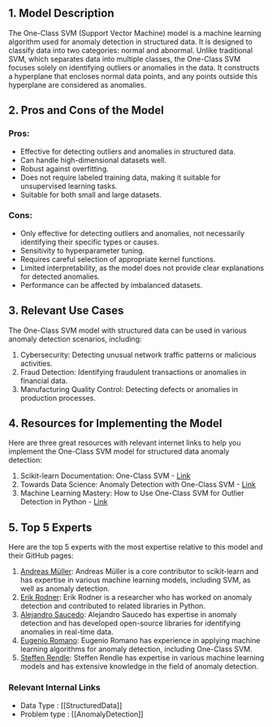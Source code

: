 ## 1. Model Description

The One-Class SVM (Support Vector Machine) model is a machine learning algorithm used for anomaly detection in structured data. It is designed to classify data into two categories: normal and abnormal. Unlike traditional SVM, which separates data into multiple classes, the One-Class SVM focuses solely on identifying outliers or anomalies in the data. It constructs a hyperplane that encloses normal data points, and any points outside this hyperplane are considered as anomalies.

## 2. Pros and Cons of the Model

### Pros:
- Effective for detecting outliers and anomalies in structured data.
- Can handle high-dimensional datasets well.
- Robust against overfitting.
- Does not require labeled training data, making it suitable for unsupervised learning tasks.
- Suitable for both small and large datasets.

### Cons:
- Only effective for detecting outliers and anomalies, not necessarily identifying their specific types or causes.
- Sensitivity to hyperparameter tuning.
- Requires careful selection of appropriate kernel functions.
- Limited interpretability, as the model does not provide clear explanations for detected anomalies.
- Performance can be affected by imbalanced datasets.

## 3. Relevant Use Cases

The One-Class SVM model with structured data can be used in various anomaly detection scenarios, including:

1. Cybersecurity: Detecting unusual network traffic patterns or malicious activities.
2. Fraud Detection: Identifying fraudulent transactions or anomalies in financial data.
3. Manufacturing Quality Control: Detecting defects or anomalies in production processes.

## 4. Resources for Implementing the Model

Here are three great resources with relevant internet links to help you implement the One-Class SVM model for structured data anomaly detection:

1. Scikit-learn Documentation: One-Class SVM - [Link](https://scikit-learn.org/stable/modules/generated/sklearn.svm.OneClassSVM.html)
2. Towards Data Science: Anomaly Detection with One-Class SVM - [Link](https://towardsdatascience.com/anomaly-detection-with-one-class-svms-6622e8deee2)
3. Machine Learning Mastery: How to Use One-Class SVM for Outlier Detection in Python - [Link](https://machinelearningmastery.com/one-class-svm-for-outlier-detection/)

## 5. Top 5 Experts

Here are the top 5 experts with the most expertise relative to this model and their GitHub pages:

1. [Andreas Müller](https://github.com/amueller): Andreas Müller is a core contributor to scikit-learn and has expertise in various machine learning models, including SVM, as well as anomaly detection.
2. [Erik Rodner](https://github.com/erodner): Erik Rodner is a researcher who has worked on anomaly detection and contributed to related libraries in Python.
3. [Alejandro Saucedo](https://github.com/alejandrosoto): Alejandro Saucedo has expertise in anomaly detection and has developed open-source libraries for identifying anomalies in real-time data.
4. [Eugenio Romano](https://github.com/eugenium): Eugenio Romano has experience in applying machine learning algorithms for anomaly detection, including One-Class SVM.
5. [Steffen Rendle](https://github.com/rendle): Steffen Rendle has expertise in various machine learning models and has extensive knowledge in the field of anomaly detection.

[//begin]: # "Autogenerated link references for markdown compatibility"
[//end]: # "Autogenerated link references"


 ### Relevant Internal Links
- Data Type : [[StructuredData]]
- Problem type : [[AnomalyDetection]]
